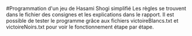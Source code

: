 #Programmation d'un jeu de Hasami Shogi simplifié
Les règles se trouvent dans le fichier des consignes et les explications dans le rapport.
Il est possible de tester le programme grâce aux fichiers victoireBlancs.txt et victoireNoirs.txt pour voir le fonctionnement étape par étape.
